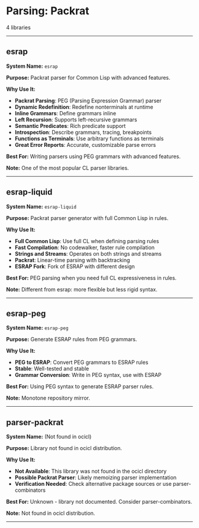 # Parsing: Packrat

4 libraries

---

## esrap

**System Name:** `esrap`

**Purpose:** Packrat parser for Common Lisp with advanced features.

**Why Use It:**
- **Packrat Parsing**: PEG (Parsing Expression Grammar) parser
- **Dynamic Redefinition**: Redefine nonterminals at runtime
- **Inline Grammars**: Define grammars inline
- **Left Recursion**: Supports left-recursive grammars
- **Semantic Predicates**: Rich predicate support
- **Introspection**: Describe grammars, tracing, breakpoints
- **Functions as Terminals**: Use arbitrary functions as terminals
- **Great Error Reports**: Accurate, customizable parse errors

**Best For:** Writing parsers using PEG grammars with advanced features.

**Note:** One of the most popular CL parser libraries.

---


## esrap-liquid

**System Name:** `esrap-liquid`

**Purpose:** Packrat parser generator with full Common Lisp in rules.

**Why Use It:**
- **Full Common Lisp**: Use full CL when defining parsing rules
- **Fast Compilation**: No codewalker, faster rule compilation
- **Strings and Streams**: Operates on both strings and streams
- **Packrat**: Linear-time parsing with backtracking
- **ESRAP Fork**: Fork of ESRAP with different design

**Best For:** PEG parsing when you need full CL expressiveness in rules.

**Note:** Different from esrap: more flexible but less rigid syntax.

---


## esrap-peg

**System Name:** `esrap-peg`

**Purpose:** Generate ESRAP rules from PEG grammars.

**Why Use It:**
- **PEG to ESRAP**: Convert PEG grammars to ESRAP rules
- **Stable**: Well-tested and stable
- **Grammar Conversion**: Write in PEG syntax, use with ESRAP

**Best For:** Using PEG syntax to generate ESRAP parser rules.

**Note:** Monotone repository mirror.

---


## parser-packrat

**System Name:** (Not found in ocicl)

**Purpose:** Library not found in ocicl distribution.

**Why Use It:**
- **Not Available**: This library was not found in the ocicl directory
- **Possible Packrat Parser**: Likely memoizing parser implementation
- **Verification Needed**: Check alternative package sources or use parser-combinators

**Best For:** Unknown - library not documented. Consider parser-combinators.

**Note:** Not found in ocicl distribution.

---



